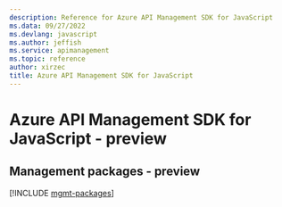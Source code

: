 ```yaml
---
description: Reference for Azure API Management SDK for JavaScript
ms.data: 09/27/2022
ms.devlang: javascript
ms.author: jeffish
ms.service: apimanagement
ms.topic: reference
author: xirzec
title: Azure API Management SDK for JavaScript
---
```

# Azure API Management SDK for JavaScript - preview

## Management packages - preview
[!INCLUDE [mgmt-packages](api-management-mgmt-index.md)]